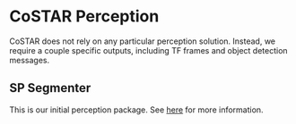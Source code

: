 # CoSTAR Perception

CoSTAR does not rely on any particular perception solution. Instead, we require a couple specific outputs, including TF frames and object detection messages.

## SP Segmenter

This is our initial perception package. See [here](costar_perception/sp_segmenter/README.md) for more information.
